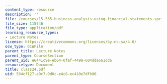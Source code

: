 ```yaml
---
content_type: resource
description: ''
file: /courses/15-535-business-analysis-using-financial-statements-spring-2003/594cf127a0c70d0ce4c8ec410e7dfb86_class24.pdf
file_size: 115746
file_type: application/pdf
learning_resource_types:
- Lecture Notes
license: https://creativecommons.org/licenses/by-nc-sa/4.0/
ocw_type: OCWFile
parent_title: Lecture Notes
parent_type: CourseSection
parent_uid: e6441c9e-eb64-0faf-4498-604dda661cd6
resourcetype: Document
title: class24.pdf
uid: 594cf127-a0c7-0d0c-e4c8-ec410e7dfb86
---
```

